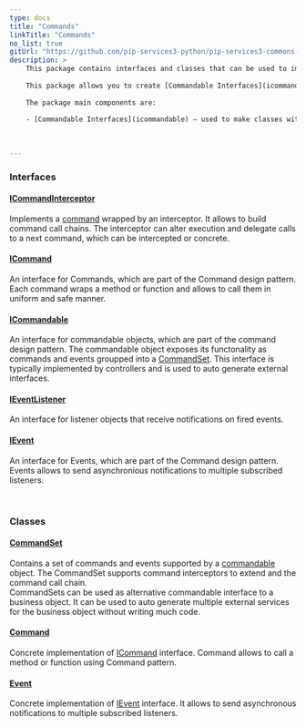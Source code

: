 ```yaml
---
type: docs
title: "Commands"
linkTitle: "Commands"
no_list: true
gitUrl: "https://github.com/pip-services3-python/pip-services3-commons-python"
description: >
    This package contains interfaces and classes that can be used to implement various remote procedure calls (RPCs). In it, RPCs replace unique calls with universal "message transfer" calls, in which the message itself contains the called method's signature, as well as the parameters to pass for its execution. 
    
    This package allows you to create [Commandable Interfaces](icommandable), which are completely universal. Thus, for example, if an object extends [ICommandable](icommandable) and returns a [CommandSet](command_set), then you can implement a commandable client for this object, using various technologies and with minimal code. 
    
    The package main components are: 
    
    - [Commandable Interfaces](icommandable) – used to make classes with a certain logic and, which are capable of receiving and processing commands in this universal form. 
 
    
       
---
```


<div class="module-body"> 

### Interfaces

#### [ICommandInterceptor](icommand_interceptor)
Implements a [command](icommand) wrapped by an interceptor.
It allows to build command call chains. The interceptor can alter execution
and delegate calls to a next command, which can be intercepted or concrete.

#### [ICommand](icommand)
An interface for Commands, which are part of the Command design pattern. Each command wraps a method or function and allows 
to call them in uniform and safe manner.

#### [ICommandable](icommandable)
An interface for commandable objects, which are part of the command design pattern.
The commandable object exposes its functonality as commands and events groupped
into a [CommandSet](command_set).
This interface is typically implemented by controllers and is used to auto generate
external interfaces.

#### [IEventListener](ievent_listener)
An interface for listener objects that receive notifications on fired events.

#### [IEvent](ievent)
An interface for Events, which are part of the Command design pattern.
Events allows to send asynchronious notifications to multiple subscribed listeners.

<br>

### Classes

#### [CommandSet](command_set)
Contains a set of commands and events supported by a [commandable](icommandable) object.
The CommandSet supports command interceptors to extend and the command call chain.   
CommandSets can be used as alternative commandable interface to a business object.
It can be used to auto generate multiple external services for the business object
without writing much code.

#### [Command](command)
Concrete implementation of [ICommand](icommand) interface. Command allows to call a method
or function using Command pattern.

#### [Event](event)
Concrete implementation of [IEvent](ievent) interface.
It allows to send asynchronous notifications to multiple subscribed listeners.

</div>
